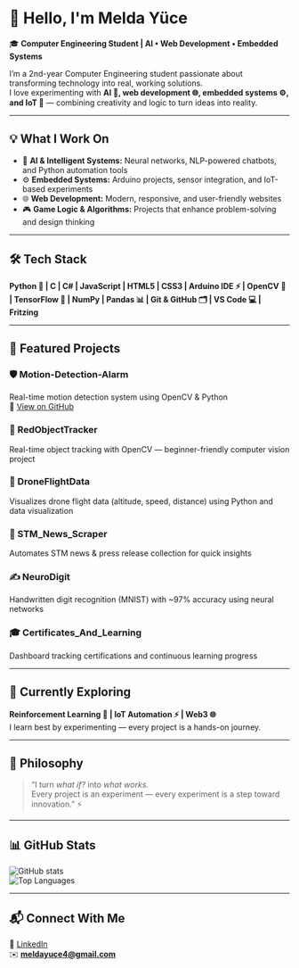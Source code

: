 # 👋 Hello, I'm Melda Yüce  

🎓 **Computer Engineering Student | AI • Web Development • Embedded Systems**  

I’m a 2nd-year Computer Engineering student passionate about transforming technology into real, working solutions.  
I love experimenting with **AI 🤖, web development 🌐, embedded systems ⚙️, and IoT 🌟** — combining creativity and logic to turn ideas into reality.  

---

## 💡 What I Work On  
- 🤖 **AI & Intelligent Systems:** Neural networks, NLP-powered chatbots, and Python automation tools  
- ⚙️ **Embedded Systems:** Arduino projects, sensor integration, and IoT-based experiments  
- 🌐 **Web Development:** Modern, responsive, and user-friendly websites  
- 🎮 **Game Logic & Algorithms:** Projects that enhance problem-solving and design thinking  

---

## 🛠 Tech Stack  
**Python 🐍 | C | C# | JavaScript | HTML5 | CSS3 | Arduino IDE ⚡ | OpenCV 📸 | TensorFlow 🧠 | NumPy | Pandas 📊 | Git & GitHub 🗂 | VS Code 💻 | Fritzing**

---

## 🚀 Featured Projects  

### 🛡️ Motion-Detection-Alarm  
Real-time motion detection system using OpenCV & Python  
🔗 [View on GitHub](https://github.com/MeldaYuceee/Motion-Detection-Alarm)  

### 🔴 RedObjectTracker  
Real-time object tracking with OpenCV — beginner-friendly computer vision project  

### 🚁 DroneFlightData  
Visualizes drone flight data (altitude, speed, distance) using Python and data visualization  

### 📰 STM_News_Scraper  
Automates STM news & press release collection for quick insights  

### ✍️ NeuroDigit  
Handwritten digit recognition (MNIST) with ~97% accuracy using neural networks  

### 🎓 Certificates_And_Learning  
Dashboard tracking certifications and continuous learning progress  

---

## 🌱 Currently Exploring  
**Reinforcement Learning 🤖 | IoT Automation ⚡ | Web3 🌐**  
I learn best by experimenting — every project is a hands-on journey.  

---

## 💬 Philosophy  
> “I turn *what if?* into *what works.*  
> Every project is an experiment — every experiment is a step toward innovation.” ⚡  

---

## 📊 GitHub Stats  
![GitHub stats](https://github-readme-stats.vercel.app/api?username=MeldaYuceee&show_icons=true&theme=radical)  
![Top Languages](https://github-readme-stats.vercel.app/api/top-langs/?username=MeldaYuceee&layout=compact&theme=radical)  

---

## 📬 Connect With Me  
📎 [LinkedIn](https://www.linkedin.com/in/melda-y%C3%BCce-35411333b/)  
✉️ **meldayuce4@gmail.com**  
